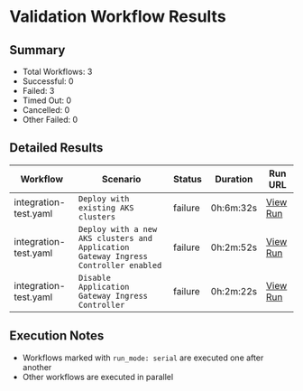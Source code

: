 # Validation Workflow Results

## Summary
- Total Workflows: 3
- Successful: 0
- Failed: 3
- Timed Out: 0
- Cancelled: 0
- Other Failed: 0

## Detailed Results

| Workflow | Scenario | Status | Duration | Run URL |
|----------|----------|---------|-----------|----------|
| integration-test.yaml | `Deploy with existing AKS clusters` | failure | 0h:6m:32s | [View Run](https://github.com/WASdev/azure.liberty.aks/actions/runs/17200817961) |
| integration-test.yaml | `Deploy with a new AKS clusters and Application Gateway Ingress Controller enabled` | failure | 0h:2m:52s | [View Run](https://github.com/WASdev/azure.liberty.aks/actions/runs/17200944445) |
| integration-test.yaml | `Disable Application Gateway Ingress Controller` | failure | 0h:2m:22s | [View Run](https://github.com/WASdev/azure.liberty.aks/actions/runs/17201002912) |


## Execution Notes
- Workflows marked with `run_mode: serial` are executed one after another
- Other workflows are executed in parallel
